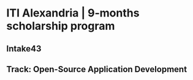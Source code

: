 # ITI Alexandria | 9-months scholarship program
## Intake43 
## Track: Open-Source Application Development
